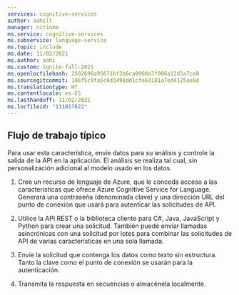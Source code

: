 ```yaml
---
services: cognitive-services
author: aahill
manager: nitinme
ms.service: cognitive-services
ms.subservice: language-service
ms.topic: include
ms.date: 11/02/2021
ms.author: aahi
ms.custom: ignite-fall-2021
ms.openlocfilehash: 2502698a95671bf2b6ca9960a7f006a12d3a7ce8
ms.sourcegitcommit: 106f5c9fa5c6d3498dd1cfe63181a7ed4125ae6d
ms.translationtype: HT
ms.contentlocale: es-ES
ms.lasthandoff: 11/02/2021
ms.locfileid: "131017622"
---
```

## <a name="typical-workflow"></a>Flujo de trabajo típico

Para usar esta característica, envíe datos para su análisis y controle la salida de la API en la aplicación. El análisis se realiza tal cual, sin personalización adicional al modelo usado en los datos.

1. Cree un recurso de lenguaje de Azure, que le conceda acceso a las características que ofrece Azure Cognitive Service for Language. Generará una contraseña (denominada clave) y una dirección URL del punto de conexión que usará para autenticar las solicitudes de API.

2. Utilice la API REST o la biblioteca cliente para C#, Java, JavaScript y Python para crear una solicitud. También puede enviar llamadas asincrónicas con una solicitud por lotes para combinar las solicitudes de API de varias características en una sola llamada.

3. Envíe la solicitud que contenga los datos como texto sin estructura. Tanto la clave como el punto de conexión se usarán para la autenticación.

4. Transmita la respuesta en secuencias o almacénela localmente. 
